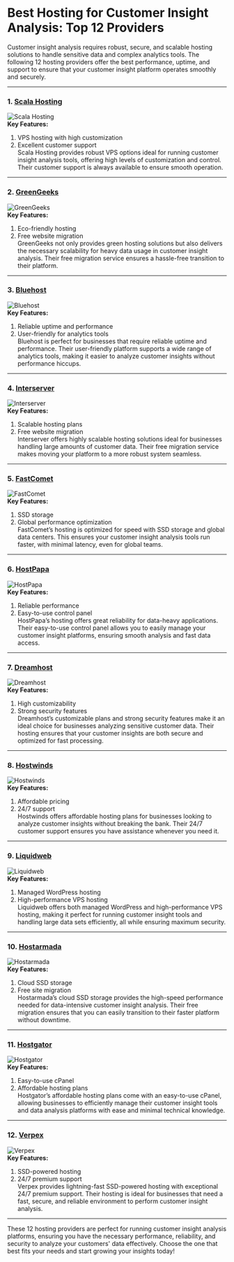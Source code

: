 # Best Hosting for Customer Insight Analysis: Top 12 Providers

Customer insight analysis requires robust, secure, and scalable hosting solutions to handle sensitive data and complex analytics tools. The following 12 hosting providers offer the best performance, uptime, and support to ensure that your customer insight platform operates smoothly and securely.

---

### 1. [Scala Hosting](https://snipitx.com/scala-jy)  
![Scala Hosting](https://i.imgur.com/uJ5JIK3.png "Scala Web Hosting")  
**Key Features:**
1. VPS hosting with high customization  
2. Excellent customer support  
Scala Hosting provides robust VPS options ideal for running customer insight analysis tools, offering high levels of customization and control. Their customer support is always available to ensure smooth operation.

---

### 2. [GreenGeeks](https://snipitx.com/greengeeks-jy)  
![GreenGeeks](https://i.imgur.com/eEwuntu.jpg "GreenGeeks Hosting")  
**Key Features:**
1. Eco-friendly hosting  
2. Free website migration  
GreenGeeks not only provides green hosting solutions but also delivers the necessary scalability for heavy data usage in customer insight analysis. Their free migration service ensures a hassle-free transition to their platform.

---

### 3. [Bluehost](https://snipitx.com/bluehost-jy)  
![Bluehost](https://i.imgur.com/PasFF9E.jpeg "Bluehost Hosting")  
**Key Features:**
1. Reliable uptime and performance  
2. User-friendly for analytics tools  
Bluehost is perfect for businesses that require reliable uptime and performance. Their user-friendly platform supports a wide range of analytics tools, making it easier to analyze customer insights without performance hiccups.

---

### 4. [Interserver](https://snipitx.com/interserver-jy)  
![Interserver](https://i.imgur.com/OM5dOEW.jpeg "Interserver Hosting")  
**Key Features:**
1. Scalable hosting plans  
2. Free website migration  
Interserver offers highly scalable hosting solutions ideal for businesses handling large amounts of customer data. Their free migration service makes moving your platform to a more robust system seamless.

---

### 5. [FastComet](https://snipitx.com/fastcomet-jy)  
![FastComet](https://i.imgur.com/7qgXuWp.png "FastComet Hosting")  
**Key Features:**
1. SSD storage  
2. Global performance optimization  
FastComet’s hosting is optimized for speed with SSD storage and global data centers. This ensures your customer insight analysis tools run faster, with minimal latency, even for global teams.

---

### 6. [HostPapa](https://snipitx.com/hostpapa-jy)  
![HostPapa](https://i.imgur.com/ouDTkvl.jpeg "HostPapa Hosting")  
**Key Features:**
1. Reliable performance  
2. Easy-to-use control panel  
HostPapa’s hosting offers great reliability for data-heavy applications. Their easy-to-use control panel allows you to easily manage your customer insight platforms, ensuring smooth analysis and fast data access.

---

### 7. [Dreamhost](https://snipitx.com/dreamhost-jy)  
![Dreamhost](https://i.imgur.com/rXIg8ip.jpeg "Dreamhost Hosting")  
**Key Features:**
1. High customizability  
2. Strong security features  
Dreamhost’s customizable plans and strong security features make it an ideal choice for businesses analyzing sensitive customer data. Their hosting ensures that your customer insights are both secure and optimized for fast processing.

---

### 8. [Hostwinds](https://snipitx.com/hostwinds-jy)  
![Hostwinds](https://i.imgur.com/53aSNXx.jpeg "Hostwinds Hosting")  
**Key Features:**
1. Affordable pricing  
2. 24/7 support  
Hostwinds offers affordable hosting plans for businesses looking to analyze customer insights without breaking the bank. Their 24/7 customer support ensures you have assistance whenever you need it.

---

### 9. [Liquidweb](https://snipitx.com/liquidweb-jy)  
![Liquidweb](https://i.imgur.com/4IvT9SC.jpeg "Liquidweb Hosting")  
**Key Features:**
1. Managed WordPress hosting  
2. High-performance VPS hosting  
Liquidweb offers both managed WordPress and high-performance VPS hosting, making it perfect for running customer insight tools and handling large data sets efficiently, all while ensuring maximum security.

---

### 10. [Hostarmada](https://snipitx.com/hostarmada-jy)  
![Hostarmada](https://i.imgur.com/KFbdf3o.jpeg "Hostarmada Hosting")  
**Key Features:**
1. Cloud SSD storage  
2. Free site migration  
Hostarmada’s cloud SSD storage provides the high-speed performance needed for data-intensive customer insight analysis. Their free migration ensures that you can easily transition to their faster platform without downtime.

---

### 11. [Hostgator](https://snipitx.com/hostgator-jy)  
![Hostgator](https://i.imgur.com/BcVkH57.jpeg "Hostgator Hosting")  
**Key Features:**
1. Easy-to-use cPanel  
2. Affordable hosting plans  
Hostgator’s affordable hosting plans come with an easy-to-use cPanel, allowing businesses to efficiently manage their customer insight tools and data analysis platforms with ease and minimal technical knowledge.

---

### 12. [Verpex](https://snipitx.com/verpex-jy)  
![Verpex](https://i.imgur.com/6x5LhiS.jpeg "Verpex Hosting")  
**Key Features:**
1. SSD-powered hosting  
2. 24/7 premium support  
Verpex provides lightning-fast SSD-powered hosting with exceptional 24/7 premium support. Their hosting is ideal for businesses that need a fast, secure, and reliable environment to perform customer insight analysis.

---

These 12 hosting providers are perfect for running customer insight analysis platforms, ensuring you have the necessary performance, reliability, and security to analyze your customers' data effectively. Choose the one that best fits your needs and start growing your insights today!
